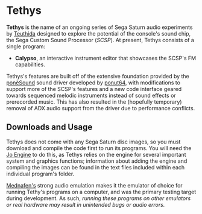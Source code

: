 # Tethys

**Tethys** is the name of an ongoing series of Sega Saturn audio experiments by [Teuthida](https://github.com/Teuthida255) designed to explore the potential of the console's sound chip, the Sega Custom Sound Processor (_SCSP_). At present, Tethys consists of a single program:
- **Calypso**, an interactive instrument editor that showcases the SCSP's FM capabilities.

Tethys's features are built off of the extensive foundation provided by the [ponèSound](https://github.com/ponut64/SCSP_poneSound) sound driver developed by [ponut64](https://github.com/ponut64), with modifications to support more of the SCSP's features and a new code interface geared towards sequenced melodic instruments instead of sound effects or prerecorded music. This has also resulted in the (hopefully temporary) removal of ADX audio support from the driver due to performance conflicts.

## Downloads and Usage

Tethys does not come with any Sega Saturn disc images, so you must download and compile the code first to run its programs. You will need the [Jo Engine](https://jo-engine.org/) to do this, as Tethys relies on the engine for several important system and graphics functions; information about adding the engine and compiling the images can be found in the text files included within each individual program's folder.

[Mednafen's](https://mednafen.github.io/) strong audio emulation makes it the emulator of choice for running Tethy's programs on a computer, and was the primary testing target during development. As such, *running these programs on other emulators or real hardware may result in unintended bugs or audio errors.*